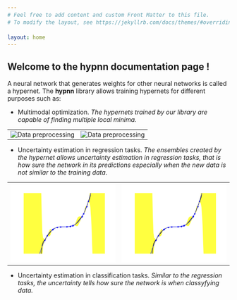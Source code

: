 ```yaml
---
# Feel free to add content and custom Front Matter to this file.
# To modify the layout, see https://jekyllrb.com/docs/themes/#overriding-theme-defaults

layout: home
---
```


## Welcome to the **hypnn** documentation page !


A neural network that generates weights for other neural networks is called a hypernet. The **hypnn** library allows training hypernets for different purposes such as:


* Multimodal optimization. *The hypernets trained by our library are capable of finding multiple local minima.*



<p align="center">
 <table style="width:100%">
  <tr>
    <td><img alt="Data preprocessing" title="Data preprocessing" src="/assets/1.gif" width="650"></td>
    <td><img alt="Data preprocessing" title="Data preprocessing" src="/assets/3.gif" width="650"></td>
  </tr>
</table>
</p>




* Uncertainty estimation in regression tasks. *The ensembles created by the hypernet allows uncertainty estimation in regression tasks, 
that is how sure the network in its predictions especially when the new data is not similar to the training data.*


<p align="center">
 <table style="width:100%">
  <tr>
    <td><img alt="Data preprocessing" title="Data preprocessing" src="/assets/regression.png" width="width:100%"></td>
    <td><img alt="Data preprocessing" title="Data preprocessing" src="/assets/regression.png" width="width:100%"></td>
  </tr>
</table>
</p>


* Uncertainty estimation in classification tasks. *Similar to the regression tasks, the uncertainty tells how sure the network is when classyfying data.*
